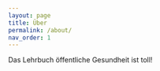 ```yaml
---
layout: page
title: Über
permalink: /about/
nav_order: 1
---
```


Das Lehrbuch öffentliche Gesundheit ist toll!
